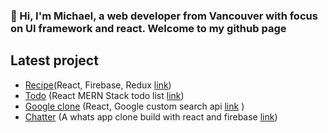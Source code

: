 ### 👋 Hi, I'm Michael, a web developer from Vancouver with focus on UI framework and react. Welcome to my github page   

## Latest project

* [Recipe](https://github.com/michaelxingchenli/recipes)(React, Firebase, Redux [link](https://receipe-8d45e.web.app/))
* [Todo](https://github.com/michaelxingchenli/TODO-app) (React MERN Stack todo list [link](https://my-react-redux-todo-list.herokuapp.com/))
* [Google clone](https://github.com/michaelxingchenli/google-clone) (React, Google custom search api [link](https://clone-b3863.web.app/) )
* [Chatter](https://github.com/michaelxingchenli/chatter) (A whats app clone build with react and firebase [link](https://chatter-67fe3.web.app/))
